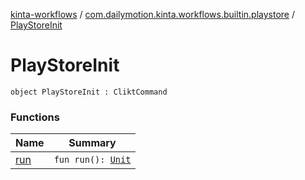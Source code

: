 [kinta-workflows](../../index.md) / [com.dailymotion.kinta.workflows.builtin.playstore](../index.md) / [PlayStoreInit](./index.md)

# PlayStoreInit

`object PlayStoreInit : CliktCommand`

### Functions

| Name | Summary |
|---|---|
| [run](run.md) | `fun run(): `[`Unit`](https://kotlinlang.org/api/latest/jvm/stdlib/kotlin/-unit/index.html) |
